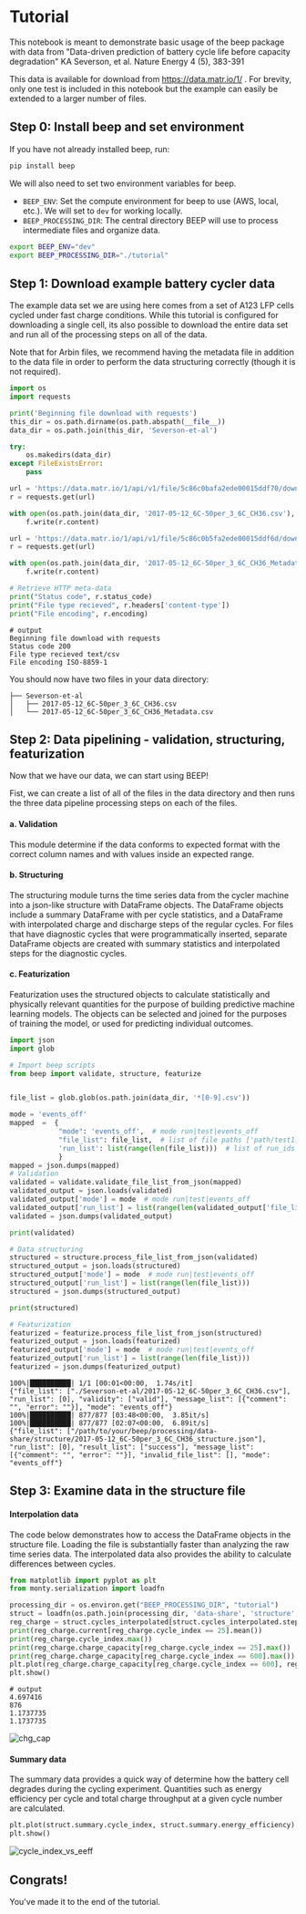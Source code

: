 # Tutorial

This notebook is meant to demonstrate basic usage of the beep package with data from "Data-driven prediction of battery cycle life before capacity degradation" KA Severson, et al. Nature Energy 4 (5), 383-391

This data is available for download from https://data.matr.io/1/ . For brevity, only one test is included in this notebook but the example can easily be extended to a larger number of files.


## Step 0: Install beep and set environment

If you have not already installed beep, run:


```bash
pip install beep
```

We will also need to set two environment variables for beep. 

- `BEEP_ENV`: Set the compute environment for beep to use (AWS, local, etc.). We will set to `dev` for working locally.
- `BEEP_PROCESSING_DIR`: The central directory BEEP will use to process intermediate files and organize data.

```bash
export BEEP_ENV="dev"
export BEEP_PROCESSING_DIR="./tutorial"
``` 


## Step 1: Download example battery cycler data

The example data set we are using here comes from a set of A123 LFP cells cycled under fast charge conditions. While this tutorial is configured for downloading a single cell, its also possible to download the entire data set and run all of the processing steps on all of the data.
 
 Note that for Arbin files, we recommend having the metadata file in addition to the data file in order to perform the data structuring correctly (though it is not required).
 
 


```python
import os
import requests

print('Beginning file download with requests')
this_dir = os.path.dirname(os.path.abspath(__file__))
data_dir = os.path.join(this_dir, 'Severson-et-al')

try:
    os.makedirs(data_dir)
except FileExistsError:
    pass

url = 'https://data.matr.io/1/api/v1/file/5c86c0bafa2ede00015ddf70/download'
r = requests.get(url)

with open(os.path.join(data_dir, '2017-05-12_6C-50per_3_6C_CH36.csv'), 'wb') as f:
    f.write(r.content)

url = 'https://data.matr.io/1/api/v1/file/5c86c0b5fa2ede00015ddf6d/download'
r = requests.get(url)

with open(os.path.join(data_dir, '2017-05-12_6C-50per_3_6C_CH36_Metadata.csv'), 'wb') as f:
    f.write(r.content)

# Retrieve HTTP meta-data
print("Status code", r.status_code)
print("File type recieved", r.headers['content-type'])
print("File encoding", r.encoding)
```


```
# output
Beginning file download with requests
Status code 200
File type recieved text/csv
File encoding ISO-8859-1
```

You should now have two files in your data directory: 

```
├── Severson-et-al
│   ├── 2017-05-12_6C-50per_3_6C_CH36.csv
│   └── 2017-05-12_6C-50per_3_6C_CH36_Metadata.csv

```

## Step 2: Data pipelining - validation, structuring, featurization

Now that we have our data, we can start using BEEP!

Fist, we can create a list of all of the files in the data directory and then runs the three data pipeline processing steps on each of the files.

#### a. Validation
This module determine if the data conforms to expected format with the correct column names and with values inside an expected range.

#### b. Structuring
The structuring module turns the time series data from the cycler machine into a json-like structure with DataFrame objects. The DataFrame objects include a summary DataFrame with per cycle statistics, and a DataFrame with interpolated charge and discharge steps of the regular cycles. For files that have diagnostic cycles that were programmatically inserted, separate DataFrame objects are created with summary statistics and interpolated steps for the diagnostic cycles.

#### c. Featurization
Featurization uses the structured objects to calculate statistically and physically relevant quantities for the purpose of building predictive machine learning models. The objects can be selected and joined for the purposes of training the model, or used for predicting individual outcomes.


```python
import json
import glob

# Import beep scripts
from beep import validate, structure, featurize


file_list = glob.glob(os.path.join(data_dir, '*[0-9].csv'))

mode = 'events_off'
mapped  =  {
            "mode": 'events_off',  # mode run|test|events_off
            "file_list": file_list,  # list of file paths ['path/test1.csv', 'path/test2.csv']
            'run_list': list(range(len(file_list)))  # list of run_ids [0, 1]
            }
mapped = json.dumps(mapped)
# Validation
validated = validate.validate_file_list_from_json(mapped)
validated_output = json.loads(validated)
validated_output['mode'] = mode  # mode run|test|events_off
validated_output['run_list'] = list(range(len(validated_output['file_list'])))
validated = json.dumps(validated_output)

print(validated)

# Data structuring
structured = structure.process_file_list_from_json(validated)
structured_output = json.loads(structured)
structured_output['mode'] = mode  # mode run|test|events_off
structured_output['run_list'] = list(range(len(file_list)))
structured = json.dumps(structured_output)

print(structured)

# Featurization
featurized = featurize.process_file_list_from_json(structured)
featurized_output = json.loads(featurized)
featurized_output['mode'] = mode  # mode run|test|events_off
featurized_output['run_list'] = list(range(len(file_list)))
featurized = json.dumps(featurized_output)

```

```
100%|██████████| 1/1 [00:01<00:00,  1.74s/it]
{"file_list": ["./Severson-et-al/2017-05-12_6C-50per_3_6C_CH36.csv"], "run_list": [0], "validity": ["valid"], "message_list": [{"comment": "", "error": ""}], "mode": "events_off"}
100%|██████████| 877/877 [03:48<00:00,  3.85it/s]
100%|██████████| 877/877 [02:07<00:00,  6.89it/s]
{"file_list": ["/path/to/your/beep/processing/data-share/structure/2017-05-12_6C-50per_3_6C_CH36_structure.json"], "run_list": [0], "result_list": ["success"], "message_list": [{"comment": "", "error": ""}], "invalid_file_list": [], "mode": "events_off"}
```

## Step 3: Examine data in the structure file


#### Interpolation data

The code below demonstrates how to access the DataFrame objects in the structure file. Loading the file is substantially faster than analyzing the raw time series data. The interpolated data also provides the ability to calculate differences between cycles.

```python
from matplotlib import pyplot as plt
from monty.serialization import loadfn

processing_dir = os.environ.get("BEEP_PROCESSING_DIR", "tutorial")
struct = loadfn(os.path.join(processing_dir, 'data-share', 'structure', '2017-05-12_6C-50per_3_6C_CH36_structure.json'))
reg_charge = struct.cycles_interpolated[struct.cycles_interpolated.step_type == 'charge']
print(reg_charge.current[reg_charge.cycle_index == 25].mean())
print(reg_charge.cycle_index.max())
print(reg_charge.charge_capacity[reg_charge.cycle_index == 25].max())
print(reg_charge.charge_capacity[reg_charge.cycle_index == 600].max())
plt.plot(reg_charge.charge_capacity[reg_charge.cycle_index == 600], reg_charge.voltage[reg_charge.cycle_index == 600])
plt.show()
```

```
# output
4.697416
876
1.1737735
1.1737735
```

![chg_cap](static/chg_cap_vs_voltage.png)


#### Summary data

The summary data provides a quick way of determine how the battery cell degrades during the cycling experiment. Quantities such as energy efficiency per cycle and total charge throughput at a given cycle number are calculated.

```python
plt.plot(struct.summary.cycle_index, struct.summary.energy_efficiency)
plt.show()
```

![cycle_index_vs_eeff](static/cycle_index_vs_energy_efficiency.png)


## Congrats!

You've made it to the end of the tutorial. 
